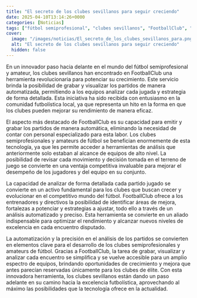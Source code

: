 ```yaml
---
title: "El secreto de los clubes sevillanos para seguir creciendo"
date: 2025-04-10T13:14:26+0000
categories: [Noticias]
tags: ["fútbol semiprofesional", "clubes sevillanos", "FootballClub", "analizar partidos", "estrategias", "rendimiento", "tecnología SEO"]
cover:
  image: "/images/noticias/El_secreto_de_los_clubes_sevillanos_para.png"
  alt: "El secreto de los clubes sevillanos para seguir creciendo"
  hidden: false
---
```


En un innovador paso hacia delante en el mundo del fútbol semiprofesional y amateur, los clubes sevillanos han encontrado en FootballClub una herramienta revolucionaria para potenciar su crecimiento. Este servicio brinda la posibilidad de grabar y visualizar los partidos de manera automatizada, permitiendo a los equipos analizar cada jugada y estrategia de forma detallada. Esta iniciativa ha sido recibida con entusiasmo en la comunidad futbolística local, ya que representa un hito en la forma en que los clubes pueden mejorar su rendimiento de manera eficaz.

El aspecto más destacado de FootballClub es su capacidad para emitir y grabar los partidos de manera automática, eliminando la necesidad de contar con personal especializado para esta labor. Los clubes semiprofesionales y amateurs de fútbol se benefician enormemente de esta tecnología, ya que les permite acceder a herramientas de análisis que anteriormente solo estaban al alcance de equipos de alto nivel. La posibilidad de revisar cada movimiento y decisión tomada en el terreno de juego se convierte en una ventaja competitiva invaluable para mejorar el desempeño de los jugadores y del equipo en su conjunto.

La capacidad de analizar de forma detallada cada partido jugado se convierte en un activo fundamental para los clubes que buscan crecer y evolucionar en el competitivo mundo del fútbol. FootballClub ofrece a los entrenadores y directivos la posibilidad de identificar áreas de mejora, fortalezas a potenciar y estrategias a ajustar, todo ello a través de un análisis automatizado y preciso. Esta herramienta se convierte en un aliado indispensable para optimizar el rendimiento y alcanzar nuevos niveles de excelencia en cada encuentro disputado.

La automatización y la precisión en el análisis de los partidos se convierten en elementos clave para el desarrollo de los clubes semiprofesionales y amateurs de fútbol. Gracias a FootballClub, la tarea de grabar, visualizar y analizar cada encuentro se simplifica y se vuelve accesible para un amplio espectro de equipos, brindando oportunidades de crecimiento y mejora que antes parecían reservadas únicamente para los clubes de élite. Con esta innovadora herramienta, los clubes sevillanos están dando un paso adelante en su camino hacia la excelencia futbolística, aprovechando al máximo las posibilidades que la tecnología ofrece en la actualidad.
